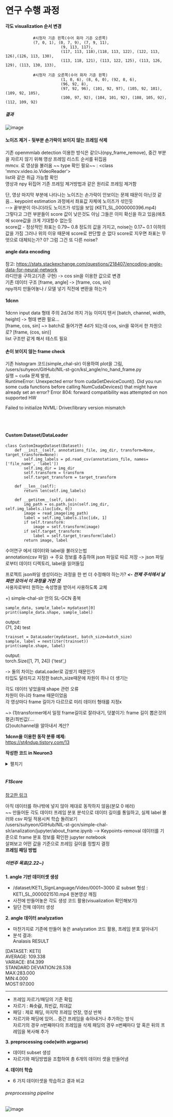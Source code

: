 # 연구 수행 과정  

#### 각도 visualization 순서 변경  
```
			#시청자 기준 왼쪽(수어 화자 기준 오른쪽)
			(7, 0, 1), (0, 7, 9), (7, 9, 11),
                        (9, 113, 117),
                        (117, 113, 118),(118, 113, 122), (122, 113, 126),(126, 113, 130),
                        (113, 118, 121), (113, 122, 125), (113, 126, 129), (113, 130, 133),

			#시청자 기준 오른쪽(수어 화자 기준 왼쪽)
                        (1, 0, 6), (8, 6, 0), (92, 8, 6),
                        (96, 92, 8),
                        (97, 92, 96), (101, 92, 97), (105, 92, 101), (109, 92, 105),
                        (100, 97, 92), (104, 101, 92), (108, 105, 92), (112, 109, 92)
```  
  
  
##### 결과  
![image](https://user-images.githubusercontent.com/82634312/204615619-4b50ab63-af4d-44a9-be25-28759bc7844a.png)  

#### 노이즈 제거 - 뒷부분 손가락이 보이지 않는 프레임 삭제  
기존 openmmlab detection 이용한 방식은 같으나(npy_frame_remove), 중간 부분을 자르지 않기 위해 영상 프레임 리스트 순서를 뒤집음  
mmcv. 로 영상을 불러옴 ~~ type 확인 필요~~ : <class 'mmcv.video.io.VideoReader'>  
list와 같은 취급 가능함 확인  
영상과 npy 뒤집어 기존 프레임 제거방법과 같은 원리로 프레임 제거함
  
단, 영상 마지막 부분에 나타나는 노이즈는 손가락이 안보이는 문제 때문이 아닌것 같음... keypoint estimation 과정에서 좌표값 자체에 노이즈가 섞인듯  
--> 끝부분이 아니더라도 노이즈가 섞임을 보임 (KETI_SL_0000000396.mp4)  
그렇다고 그런 부분들이 score 값이 낮은것도 아님 그들은 이미 확신을 하고 있음(애초에 score값을 크게 기대할수 없는듯  
score값 - 정상적인 좌표는 0.79~ 0.8 정도의 값을 가지고, noise는 0.17~ 0.1 이하의 값을 가짐 그러나 위의 이유 때문에 score로 판단할 순 없다
score로 지우면 좌표는 무엇으로 대체되는가? 0? 그럼 그건 또 다른 noise?  
  
#### angle data encoding  
참고: https://stats.stackexchange.com/questions/218407/encoding-angle-data-for-neural-network  
라디안을 구하고(기존 구현) -> cos sin을 이용한 값으로 변경  
기존 데이터 구조 [frame, angle] -> [frame, cos, sin]  
npy까지 만들어놓나 / 모델 넣기 직전에 변환을 하는가  

#### 1dcnn  
1dcnn input data 형태 주의 2d/3d 까지 가능
이미지 텐서 [batch, channel, width, height] -> 형태 변환 필요...  
[frame, cos, sin] ~> batch로 들어가면 4d가 되는데 cos, sin을 묶어서 한 차원으로? [frame, (cos, sin)]  
list 구조만 같게 해서 테스트 필요

#### 손이 보이지 않는 frame check  
기존 histogram 코드(simple_chal-slr) 이용하여 plot을 그림, /users/suhyeon/GitHub/NIL-st-gcn/ksl_angle/no_hand_frame.py  
실행 ~ cuda 문제 발생,  
RuntimeError: Unexpected error from cudaGetDeviceCount(). Did you run some cuda functions before calling NumCudaDevices() that might have already set an error? Error 804: forward compatibility was attempted on non supported HW  

Failed to initialize NVML: Driver/library version mismatch


</br></br>
#### Custom Dataset/DataLoader  
```
class CustomImageDataset(Dataset):
    def __init__(self, annotations_file, img_dir, transform=None, target_transform=None):
        self.img_labels = pd.read_csv(annotations_file, names=['file_name', 'label'])
        self.img_dir = img_dir
        self.transform = transform
        self.target_transform = target_transform

    def __len__(self):
        return len(self.img_labels)

    def __getitem__(self, idx):
        img_path = os.path.join(self.img_dir, self.img_labels.iloc[idx, 0])
        image = read_image(img_path)
        label = self.img_labels.iloc[idx, 1]
        if self.transform:
            image = self.transform(image)
        if self.target_transform:
            label = self.target_transform(label)
        return image, label
``` 
수어연구 에서 데이터와 label을 불러오는법  
annotation(csv 파일) -> 주요 정보를 추출하여 json 파일로 따로 저장 -> json 파일로부터 데이터 디렉토리, label을 읽어들임  

프로젝트 json파일 생성이라는 과정을 한 번 더 수정해야 하는가?  ***<- 전체 주석에서 날짜만 모아서 이 과정을 거친 것***  
사용자로부터 원하는 속성명을 받아서 사용하도록 교체  

+) simple-chal-slr 안의 SL-GCN 중복 
  
   
 ```
 sample_data, sample_label= mydataset[0]
 print(sample_data.shape, sample_label)
 ```
 output:  
 (71, 24) test  
    
    
 ```
 trainset = DataLoader(mydataset, batch_size=batch_size)
 sample, label = next(iter(trainset))
 print(sample.shape, label)
 ```
 output:  
 torch.Size([1, 71, 24]) ('test',)  
    
 -> 둘의 차이는 dataLoader로 감쌌기 때문인가  
 타입도 달라지고 지정한 batch_size때문에 차원이 하나 더 생기는  
   
    
 각도 데이터 넣었을때 shape 관련 오류  
 차원이 아니라 frame 때문이었음  
 각 영상마다 frame 길이가 다르므로 미리 데이터 형태를 지정x  
 
~> (1)transformer에서 일정 frame길이로 잘라내기, 덧붙이기: frame 길이 뽑은것의 평균/최빈값/....  
   (2)outchannel을 알아내서 계산?
   
**1dcnn을 이용한 동작 분류 예제:**  
https://st4ndup.tistory.com/13

**작성한 코드 in Neuron3**  
<details>
<summary>펼치기</summary>
<div markdown="1">

```
import torch
from torch import nn
from torch.utils.data import Dataset
from torch.utils.data import DataLoader
from torchvision import datasets
from torchvision import transforms
from torchvision.transforms import ToTensor

import os
import pandas as pd
import numpy as np
import matplotlib.pyplot as plt

#custom dataset
class CustomDataset(Dataset):
    def __init__(self, annotation_file, data_dir, transform=None, target_transform=None, col_name="file_name", col_label="label"):
        self.label = pd.read_csv(annotation_file, names=[col_name, col_label], skiprows=[0])
        self.data_dir = data_dir
        self.transform = transform
        self.target_transform = target_transform

    def __len__(self):
        return len(self.label)

    def __getitem__(self, index):
        data_path = os.path.join(self.data_dir, self.label.iloc[index, 0])
        data = np.load(data_path)
        label = np.zeros(15, dtype = np.float32)
        label[self.label.iloc[index, 1]] = 1.0
        
        if self.transform:
            data = self.transform(data)
        if self.target_transform:
            label = self.target_transform(label)
        
        return data, label

#custom transfomer
class myTransformer(object):
    def __call__(self, sample):
        sample = sample.astype(np.float32)
        sample = np.transpose(sample)     
        sample = torch.from_numpy(sample)
        #print(sample.shape)   
        return sample

# model
class CustomNeuralNetwork(nn.Module):
    def __init__(self):
        super().__init__()
        self.flatten = nn.Flatten()
        self.one_stack = nn.Sequential(
            nn.Conv1d(24, 34, 3, stride=1),
            nn.ReLU(),
            nn.Conv1d(34, 14, 3, stride=1),
            nn.ReLU(),
            nn.Flatten(1, -1),
            nn.Linear(14*67, 15)
        )
        

    def forward(self, x):
        #x = self.flatten(x)
        x = self.one_stack(x)
        return x

#trainig & test function
def training(dataloader, model, criterion, optim):
    total_loss = 0
    accuracy = 0

    for data, label in dataloader:
        data = data.to(device)
        label = label.to(device)

        #prediction(forward)
        pred = model(data)
        loss = criterion(pred, label)
        
        #backward
        optim.zero_grad()
        loss.backward()
        optim.step()

        total_loss += loss.item()


        if pred.argmax(1) == label.argmax(1): 
            accuracy += 1
    accuracy = accuracy/len(dataloader)*100
    total_loss /= len(dataloader)

    return accuracy, total_loss

def test(dataloader, model, criterion, optim):
    total_loss = 0
    accuracy = 0
    f1Score = 0
    
    model.eval()
    with torch.no_grad():
        for data, label in dataloader:
            data = data.to(device)
            label = label.to(device)

            #prediction(forward)
            pred = model(data)# pred 결과가 1, 15(14, 15)x
            loss = criterion(pred, label)

            total_loss += loss.item()
            if pred.argmax(1) == label.argmax(1): 
                accuracy += 1
   
    accuracy = accuracy/len(dataloader)*100
    total_loss /= len(dataloader)
    
    return accuracy, total_loss


def F1Score(testLoader, model):
    conf_matrix = np.zeros((15, 15), dtype=int)
    model.eval()
    precision = []
    recall = []

    with torch.no_grad():
        for data, label in testLoader:
            data = data.to(device)
            label = label.to(device)

            pred = model(data)
            conf_matrix[pred.argmax(1)][label.argmax(1)] +=1

        print(conf_matrix)
        #precision
        for t in range(conf_matrix.shape[1]):
    
            p = conf_matrix[t][t] /conf_matrix[t].sum()
            precision.append(p)

            r = conf_matrix[t][t] / conf_matrix[:][t].sum()
            recall.append(r)
        
    avgPrecision = sum(precision) / len(conf_matrix[0])
    avgRecall = sum(recall) / len(conf_matrix[0])
    f1Score = 2 * ((avgPrecision * avgRecall) / (avgPrecision + avgRecall))

    return avgPrecision, avgRecall, f1Score   


#prediction
def prediction(sample, label, model):
    model.eval()
    
    with torch.no_grad():
        pred = model(sample)
        print(f"pred: {pred.argmax(1)}, actual: {label.argmax(1)}")
        if pred.argmax(1) == label.argmax(1):
            print("The predicton is correct.")
        else:
            print("The prediction is wrong.")


if __name__ == "__main__":
    #check gpu
use_cuda = torch.cuda.is_available()
device = torch.device('cuda:0' if use_cuda else "cpu")
print(device)

annotation_file = "test_annotation.csv"
data_dir = "./"
batch_size = 1
    
#dataset
mydataset = CustomDataset(annotation_file , data_dir, transform=myTransformer())
trainLoader = DataLoader(mydataset, batch_size=batch_size)
sample, label = next(iter(trainLoader))
print("next dataloader", sample.shape, label.shape)

#model
myModel = CustomNeuralNetwork().to(device)
# print(myModel)

#training
epochs = 100
criterion = nn.CrossEntropyLoss()
optimization = torch.optim.SGD(myModel.parameters(), lr=0.01)
best_loss = 100
    
train_loss = []
test_loss = []
train_accuracy = []
test_accuracy = []

for epoch_num in range(epochs):
    accuracy, loss = training(trainLoader, myModel, criterion, optimization)
    train_loss.append(loss)
    train_accuracy.append(accuracy)

    print(f"\nEpoch: {epoch_num} / {epochs - 1}, Accuarcy: {accuracy} Loss: {loss}")

    accuracy, loss = test(trainLoader, myModel, criterion, optimization)
    test_loss.append(loss)
    test_accuracy.append(accuracy)
    print(f"Evaluation: [Accuracy: {accuracy}, Loss: {loss}]")
        
    if loss < best_loss:
        best_epoc = epoch_num
        best_model = myModel.state_dict()
        print("The best model state updated.")

torch.save(best_model, "./save/epoch_" + str(best_epoc) + ".pth")

#draw plot with best model
best_model = CustomNeuralNetwork()
state_path = os.path.join("./save", os.listdir("./save")[-1])
best_model.load_state_dict(torch.load(state_path))
prediction(sample, label, best_model)


xmin = 0
xmax = max(len(train_loss), len(test_loss))
ymin = min(min(train_loss), min(test_loss))
ymax = max(max(train_loss), max(test_loss))


plt.title("LOSS")
plt.axis([0, xmax, ymin, ymax])
plt.plot(train_loss, label="train", color='red')
plt.plot(test_loss, label="validation", color="blue")
plt.legend()
plt.savefig('loss.png')
plt.show()

plt.title("ACCURACY")
plt.axis([0, xmax, min(min(train_accuracy), min(test_accuracy)), max(max(train_accuracy), max(test_accuracy))])
plt.plot(train_accuracy, label="train", color='red')
plt.plot(test_accuracy, label="validation", color="blue")
plt.legend()
plt.savefig('loss.png')
plt.show()

precision, recall, f1 = F1Score(trainLoader, best_model)
print(f"Average precision:{precision}, Average recall:{recall}, F1 Score:{f1}")



```


</div>
</details>  
</br>

##### F1Score #####
[참고한 링크](https://leedakyeong.tistory.com/entry/%EB%B6%84%EB%A5%98-%EB%AA%A8%EB%8D%B8-%EC%84%B1%EB%8A%A5-%ED%8F%89%EA%B0%80-%EC%A7%80%ED%91%9C-Confusion-Matrix%EB%9E%80-%EC%A0%95%ED%99%95%EB%8F%84Accuracy-%EC%A0%95%EB%B0%80%EB%8F%84Precision-%EC%9E%AC%ED%98%84%EB%8F%84Recall-F1-Score)  

아직 데이터를 하나밖에 넣지 않아 제대로 동작하지 않음(분모 0 에러)  
~~ 만들어둔 각도 데이터 프레임 분포 분석으로 데이터 길이를 통일하고, 실제 label 불러와 csv 파일 적용시켜 학습 돌려보기  
/users/suhyeon/GitHub/NIL-st-gcn/simple-chal-slr/analization/jupyter/about_frame.ipynb --> Keypoints-removal 데이터를 기준으로 frame 분포 정보를 확인한 jupyter notebook  
살펴보고 어떤 값을 기준으로 프레임 길이를 정할지 결정  
**프레임 패딩 방법**
</br>

##### 이번주 목표(2.22~) #####  
**1. angle 기반 데이터셋 생성**
- /dataset/KETI_SignLanguage/Video/0001~3000 로 subset 형성
	: KETI_SL_0000021510.mp4 원본영상 깨짐
- 사전에 만들어놓은 각도 생성 코드 활용(visualization 확인해보기)
- 일단 전체 데이터 생성

**2. angle 데이터 analyzation**
- 마찬가지로 기존에 만들어 놓은 analyzation 코드 활용, 프레임 분포 알아내기  
 - 분석 결과:  
 Analasis RESULT  

[DATASET: KETI]  
 AVERAGE: 109.338  
 VARIACE: 814.399  
 STANDARD DEVIATION:28.538  
 MAX:283.000  
 MIN:4.000  
 MOST:97.000  
________________________________________________________  

- 프레임 자르기/패딩의 기준 확립
- 자르기 : ~~최솟값~~, 최빈값, 최대값 
- 패딩 : 제로 패딩, 마지막 프레임 연장, 영상 반복
- 자르기와 패딩에 있어... 중간 프레임을 솎아내거나 추가하는 방식  
  자르기의 경우 n번째마다의 프레임을 삭제
  패딩의 경우 n번째마다 앞 혹은 뒤의 프레임을 복사해 추가

**3. preprocessing code(with argparse)**
- 데이터 subset 생성
- 자르기와 패딩방법을 조합하여 총 6개의 데이터 셋을 만들어냄

**4. 데이터 학습**
- 6 가지 데이터셋을 학습하고 결과 비교

###### preprocessing pipeline ######  
![image](https://user-images.githubusercontent.com/82634312/221242840-2e3bbbdd-7335-4d62-968e-5b2a592ccf52.png)

